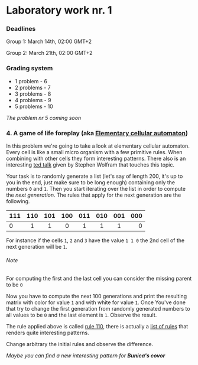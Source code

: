 # Laboratory work nr. 1

### Deadlines
Group 1: March 14th, 02:00 GMT+2

Group 2: March 21th, 02:00 GMT+2

### Grading system
- 1 problem  - 6
- 2 problems - 7
- 3 problems - 8
- 4 problems - 9
- 5 problems - 10

*The problem nr 5 coming soon*


### 4. A game of life foreplay (aka [Elementary cellular automaton](https://en.wikipedia.org/wiki/Elementary_cellular_automaton))
In this problem we're going to take a look at elementary cellular automaton. Every cell is like a small micro organism with a few primitive rules. When combining with other cells they form interesting patterns. There also is an interesting [ted talk](https://www.youtube.com/watch?v=60P7717-XOQ) given by Stephen Wolfram that touches this topic.

Your task is to randomly generate a list (let's say of length 200, it's up to you in the end, just make sure to be long enough) containing only the numbers `0` and `1`. Then you start iterating over the list in order to compute the *next generation*. The rules that apply for the next generation are the following.

| 111   | 110   | 101   | 100   | 011   | 010    | 001 | 000 |
| ----- | :---: | :---: | :---: | :---: | :---:  | :---: | ----: |
| 0 | 1 | 1 | 0 | 1 | 1 | 1 | 0 |

For instance if the cells `1`, `2` and `3` have the value `1 1 0` the 2nd cell of the next generation will be  `1`.

###### Note
For computing the first and the last cell you can consider the missing parent to be `0`

Now you have to compute the next 100 generations and print the resulting matrix with color for value `1` and with white for value `1`. Once You've done that try to change the first generation from randomly generated numbers to all values to be `0` and the last element is `1`. Observe the result.

The rule applied above is called [rule 110](https://en.wikipedia.org/wiki/Rule_110), there is actually a [list of rules](https://en.wikipedia.org/wiki/Elementary_cellular_automaton) that renders quite interesting patterns.

Change arbitrary the initial rules and observe the difference.

*Maybe you can find a new interesting pattern for **Bunica's covor***

